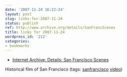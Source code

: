 ```yaml
---
date: '2007-11-24 16:22:24'
layout: post
slug: links-for-2007-11-24
status: publish
ref: http://www.archive.org/details/SanFrancScenes
title: links for 2007-11-24
wordpress_id: '212'
categories:
- bookmarks
---
```




  * [Internet Archive: Details: San Francisco Scenes](http://www.archive.org/details/SanFrancScenes)




Historical film of San Francisco (tags: [sanfrancisco](http://del.icio.us/eob/sanfrancisco) [video](http://del.icio.us/eob/video))






